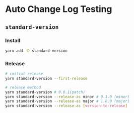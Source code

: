 # Auto Change Log Testing

## `standard-version`

### Install

```sh
yarn add -D standard-version
```

### Release

```sh
# initial release
yarn standard-version --first-release

# release method
yarn standard-version # 0.0.1(patch)
yarn standard-version --release-as minor # 0.1.0 (minor)
yarn standard-version --release-as major # 1.0.0 (major)
yarn standard-version --release-as [version-to-release]
```
